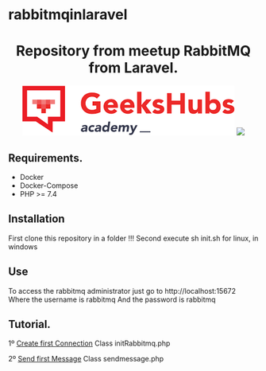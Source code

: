 # rabbitmqinlaravel
<h1 align="center">
 Repository from meetup RabbitMQ from Laravel.
</h1>

<p align="center">
    <img src="https://github.com/GeeksHubsAcademy/2020-geekshubs-media/blob/master/image/logo.png">	
    <img src= "https://cdn.okitup.com/wp-content/uploads/2019/10/logo_laravel-300x111.png">
</p>





## Requirements.
* Docker
* Docker-Compose
* PHP >= 7.4


## Installation
First clone this repository in a folder !!!
Second execute sh init.sh for linux, in windows 


## Use
To access the rabbitmq administrator just go to http://localhost:15672  
Where the username is rabbitmq
And the password is rabbitmq


## Tutorial.
1º [Create first Connection](https://github.com/xavi78/rabbitmqinlaravel/commit/d4ff8300fcd9da192aeb02ebbea484a596e430e2#diff-36cd892b07b5b406584e49da536ba1d18b529a94fe77891143331b11b2f9b06b)   Class initRabbitmq.php 

2º [Send first Message](https://github.com/xavi78/rabbitmqinlaravel/commit/15e8262312caa50ea4837d71629dd192ba6d00c8#diff-91fa9808c25008b8d882d9509160606eb8758538a4b80b322c58117adb4f6ae5)   Class sendmessage.php
